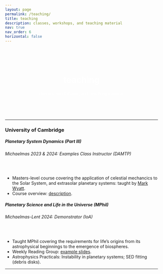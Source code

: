 ```yaml
---
layout: page
permalink: /teaching/
title: teaching
description: classes, workshops, and teaching material
nav: true
nav_order: 6
horizontal: false
---
```


<style>
#teaching-header {
  background-image: url('/assets/images/teaching_PSD_class3.jpg'); /* Replace with your image path */
  background-size: cover;
  background-position: center;
  color: white; /* Adjust text color to stand out */
  text-align: center;
  padding: 50px 20px; /* Adjust padding as needed */
}
</style>

<div id="teaching-header">
  <h1>teaching</h1>
  <p>classes, workshops, and teaching material</p>
</div>

---
<h3 class="mt-4">University of Cambridge</h3>

<!-- Planetary System Dynamics (Part III) -->
<div class="card mt-3">
  <div class="p-3">
    <div class="row">
      <div class="col-sm-10">
        <h5 id="comp311" class="card-title">Planetary System Dynamics (Part III)</h5>
        <h6 class="card-subtitle font-italic">Michaelmas 2023 & 2024: Examples Class Instructor (DAMTP)</h6>
      </div>
    </div>
    <br>
    <ul>
      <li class="font-weight:100">Masters-level course covering the application of celestial mechancics to the Solar System, and extrasolar planetary systems: taught by <a href="https://www.ast.cam.ac.uk/people/Mark.Wyatt">Mark Wyatt</a>.</li>
      <li class="font-weight:100">Course overview: <a href="/assets/pdf/teaching/PSD_overview.pdf">description</a>.</li>
    </ul>
  </div>
</div>


<!-- PSLU MPhil -->
<div class="card mt-3">
  <div class="p-3">
    <div class="row">
      <div class="col-sm-10">
        <h5 id="comp311" class="card-title">Planetary Science and Life in the Universe (MPhil)</h5>
        <h6 class="card-subtitle font-italic">Michaelmas-Lent 2024: Demonstrator (IoA)</h6>
      </div>
    </div>
    <br>
    <ul>
      <li class="font-weight:100">Taught MPhil covering the requirements for life’s origins from its astrophysical beginnings to the emergence of biospheres.</li>
      <li class="font-weight:100">Weekly Reading Group: <a href="#">example slides</a>.</li>
      <li class="font-weight:100">Astrophysics Practicals: Instability in planetary systems; SED fitting (debris disks).</li>
    </ul>
  </div>
</div>

---